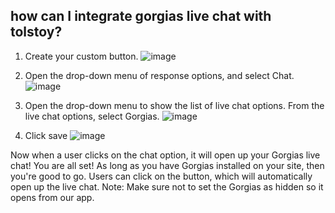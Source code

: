 ## how can I integrate gorgias live chat with tolstoy?

1. Create your custom button. 
![image](https://github.com/user-attachments/assets/c0164e8c-e3b3-4770-b461-f8456490e0cb)

2. Open the drop-down menu of response options, and select Chat. 
![image](https://github.com/user-attachments/assets/0287ad22-9959-446b-b81d-d9b615248322)

3. Open the drop-down menu to show the list of live chat options. From the live chat options, select Gorgias. 
![image](https://github.com/user-attachments/assets/c48efcf2-7ef4-43f3-b30d-21acd1c4407a)

4. Click save 
![image](https://github.com/user-attachments/assets/f2e9f587-07bc-4675-960e-2a67b0b7472b)


Now when a user clicks on the chat option, it will open up your Gorgias live chat! 
You are all set! As long as you have Gorgias installed on your site, then you're good to go. Users can click on the button, which will automatically open up the live chat.
Note:  Make sure not to set the Gorgias as hidden so it opens from our app.
